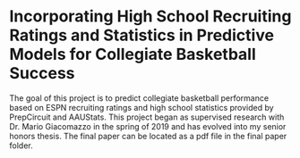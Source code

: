 # Incorporating High School Recruiting Ratings and Statistics in Predictive Models for Collegiate Basketball Success #
The goal of this project is to predict collegiate basketball performance based on ESPN recruiting ratings and high school statistics provided by PrepCircuit and AAUStats. This project began as supervised research with Dr. Mario Giacomazzo in the spring of 2019 and has evolved into my senior honors thesis. The final paper can be located as a pdf file in the final paper folder.